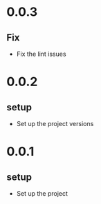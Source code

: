 # 0.0.3

## Fix

- Fix the lint issues

# 0.0.2

## setup

- Set up the project versions

# 0.0.1

## setup

- Set up the project
